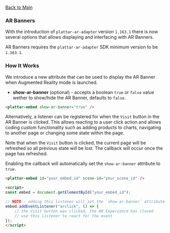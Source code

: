 [Back to Main](./)

### AR Banners

With the introduction of `plattar-ar-adapter` version `1.163.1` there is now several options that allows displaying and interfacing with AR Banners.

AR Banners requires the `plattar-ar-adapter` SDK minimum version to be `1.163.1`.

### How It Works

We introduce a new attribute that can be used to display the AR Banner when Augmented Reality mode is launched.

- **show-ar-banner** (optional) - accepts a boolean `true` or `false` value wether to show/hide the AR Banner, defaults to `false`.

```html
<plattar-embed show-ar-banner="true" />
```

Alternatively, a listener can be registered for when the `Visit` button in the AR Banner is clicked. This allows reacting to a user click action and allows coding custom functionality such as adding products to charts, navigating to another page or changing some state within the page.

Note that when the `Visit` button is clicked, the current page will be refreshed so all previous state will be lost. The callback will occur once the page has refreshed.

Enabling the callback will automatically set the `show-ar-banner` attribute to `true`.

```html
<plattar-embed id="your_embed_id" scene-id="your_scene_id" />

<script>
const embed = document.getElementById("your_embed_id");

// NOTE - adding this listener will set the `show-ar-banner` attribute to `true` automatically
embed.addEventListener("arclick", () => {
    // the Visit button was clicked, the AR Experience has closed
    // use this listener to react for the event
});
</script>
```